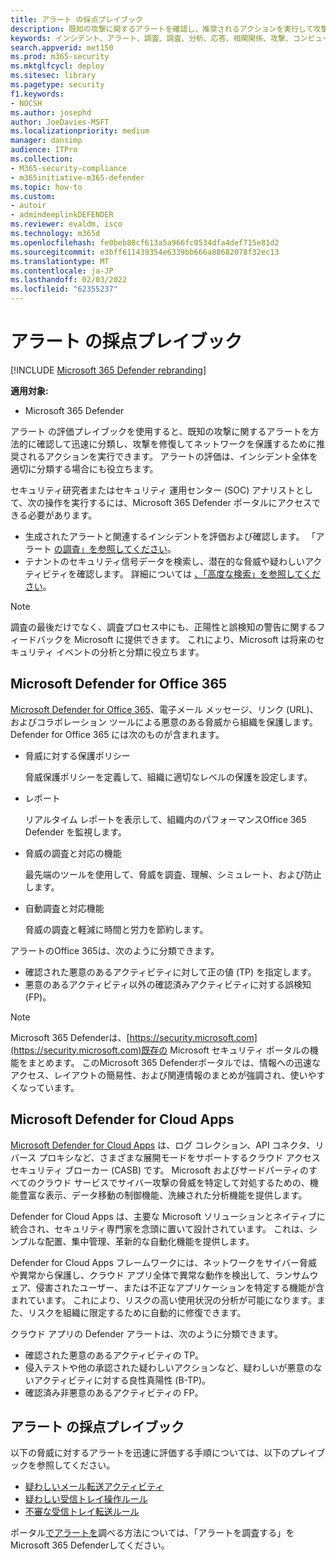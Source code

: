 ```yaml
---
title: アラート の採点プレイブック
description: 既知の攻撃に関するアラートを確認し、推奨されるアクションを実行して攻撃を修復し、ネットワークを保護します。
keywords: インシデント、アラート、調査、調査、分析、応答、相関関係、攻撃、コンピューター、デバイス、ユーザー、ID、ID、メールボックス、電子メール、365、microsoft、m365
search.appverid: met150
ms.prod: m365-security
ms.mktglfcycl: deploy
ms.sitesec: library
ms.pagetype: security
f1.keywords:
- NOCSH
ms.author: josephd
author: JoeDavies-MSFT
ms.localizationpriority: medium
manager: dansimp
audience: ITPro
ms.collection:
- M365-security-compliance
- m365initiative-m365-defender
ms.topic: how-to
ms.custom:
- autoir
- admindeeplinkDEFENDER
ms.reviewer: evaldm, isco
ms.technology: m365d
ms.openlocfilehash: fe0beb88cf613a5a966fc0534dfa4def715e81d2
ms.sourcegitcommit: e3bff611439354e6339bb666a88682078f32ec13
ms.translationtype: MT
ms.contentlocale: ja-JP
ms.lasthandoff: 02/03/2022
ms.locfileid: "62355237"
---
```

# <a name="alert-grading-playbooks"></a>アラート の採点プレイブック

[!INCLUDE [Microsoft 365 Defender rebranding](../includes/microsoft-defender.md)]

**適用対象:**
- Microsoft 365 Defender

アラート の評価プレイブックを使用すると、既知の攻撃に関するアラートを方法的に確認して迅速に分類し、攻撃を修復してネットワークを保護するために推奨されるアクションを実行できます。 アラートの評価は、インシデント全体を適切に分類する場合にも役立ちます。

セキュリティ研究者またはセキュリティ 運用センター (SOC) アナリストとして、次の操作を実行するには、Microsoft 365 Defender ポータルにアクセスできる必要があります。

- 生成されたアラートと関連するインシデントを評価および確認します。 「アラート [の調査」を参照してください](investigate-alerts.md)。
- テナントのセキュリティ信号データを検索し、潜在的な脅威や疑わしいアクティビティを確認します。 詳細については [、「高度な検索」を参照してください](advanced-hunting-overview.md)。

>[!Note]
>調査の最後だけでなく、調査プロセス中にも、正陽性と誤検知の警告に関するフィードバックを Microsoft に提供できます。 これにより、Microsoft は将来のセキュリティ イベントの分析と分類に役立ちます。
>

## <a name="microsoft-defender-for-office-365"></a>Microsoft Defender for Office 365

[Microsoft Defender for Office 365](/microsoft-365/security/office-365-security/defender-for-office-365)、電子メール メッセージ、リンク (URL)、およびコラボレーション ツールによる悪意のある脅威から組織を保護します。 Defender for Office 365 には次のものが含まれます。

- 脅威に対する保護ポリシー

   脅威保護ポリシーを定義して、組織に適切なレベルの保護を設定します。

- レポート

  リアルタイム レポートを表示して、組織内のパフォーマンスOffice 365 Defender を監視します。

- 脅威の調査と対応の機能

  最先端のツールを使用して、脅威を調査、理解、シミュレート、および防止します。

- 自動調査と対応機能

  脅威の調査と軽減に時間と労力を節約します。

アラートのOffice 365は、次のように分類できます。 

- 確認された悪意のあるアクティビティに対して正の値 (TP) を指定します。 
- 悪意のあるアクティビティ以外の確認済みアクティビティに対する誤検知 (FP)。

>[!Note]
>Microsoft 365 Defenderは、[https://security.microsoft.com](https://security.microsoft.com)既存の Microsoft セキュリティ ポータルの機能をまとめます。 このMicrosoft 365 Defenderポータルでは、情報への迅速なアクセス、レイアウトの簡易性、および関連情報のまとめが強調され、使いやすくなっています。
>

## <a name="microsoft-defender-for-cloud-apps"></a>Microsoft Defender for Cloud Apps

[Microsoft Defender for Cloud Apps](/defender-cloud-apps) は、ログ コレクション、API コネクタ、リバース プロキシなど、さまざまな展開モードをサポートするクラウド アクセス セキュリティ ブローカー (CASB) です。 Microsoft およびサードパーティのすべてのクラウド サービスでサイバー攻撃の脅威を特定して対処するための、機能豊富な表示、データ移動の制御機能、洗練された分析機能を提供します。

Defender for Cloud Apps は、主要な Microsoft ソリューションとネイティブに統合され、セキュリティ専門家を念頭に置いて設計されています。 これは、シンプルな配置、集中管理、革新的な自動化機能を提供します。

Defender for Cloud Apps フレームワークには、ネットワークをサイバー脅威や異常から保護し、クラウド アプリ全体で異常な動作を検出して、ランサムウェア、侵害されたユーザー、または不正なアプリケーションを特定する機能が含まれています。 これにより、リスクの高い使用状況の分析が可能になります。また、リスクを組織に限定するために自動的に修復できます。

クラウド アプリの Defender アラートは、次のように分類できます。 

- 確認された悪意のあるアクティビティの TP。 
- 侵入テストや他の承認された疑わしいアクションなど、疑わしいが悪意のないアクティビティに対する良性真陽性 (B-TP)。 
- 確認済み非悪意のあるアクティビティの FP。

## <a name="alert-grading-playbooks"></a>アラート の採点プレイブック

以下の脅威に対するアラートを迅速に評価する手順については、以下のプレイブックを参照してください。

- [疑わしいメール転送アクティビティ](alert-grading-playbook-email-forwarding.md)
- [疑わしい受信トレイ操作ルール](alert-grading-playbook-inbox-manipulation-rules.md)
- [不審な受信トレイ転送ルール](alert-grading-playbook-inbox-forwarding-rules.md)

ポータル[でアラートを](investigate-alerts.md)調べる方法については、「アラートを調査する」をMicrosoft 365 Defenderしてください。
